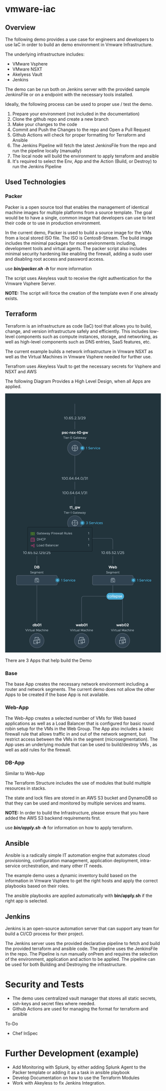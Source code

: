 # vmware-iac

## Overview

The following demo provides a use case for engineers and developers to use IaC in order to build an demo environment in Vmware Infrastructure.

The underlying infrastructure includes:
- VMware Vsphere 
- VMware NSXT
- Akelyess Vault
- Jenkins 

The demo can be run both on Jenkins server with the provided sample JenkinsFile or on a endpoint with the necessary tools installed. 

Ideally, the following process can be used to proper use / test the demo. 

1. Prepare your environment (not included in the documentation)
2. Clone the github repo and create a new branch
3. Make your changes to the code 
4. Commit and Push the Changes to the repo and Open a Pull Request 
5. Github Actions will check for proper formatting for Terraform and Ansible
6. The Jenkins Pipeline will fetch the latest JenkinsFile from the repo and run the pipeline locally (manually)
7. The local node will build the environment to apply terraform and ansible 
8. It's required to select the Env, App and the Action (Build, or Destroy) to run the Jenkins Pipeline 

## Used Technologies

### Packer
Packer is a open source tool that enables the management of identical machine images for multiple platforms from a source template. The goal would be to have a single, common image that developers can use to test their code or to use in production environment. 

In the current demo, Packer is used to build a source image for the VMs from a local stored ISO file. The ISO is Centos8-Stream. 
The build image includes the minimal packages for most environments including, development tools and virtual agents. The packer script also includes minimal security hardening like enabling the firewall, adding a sudo user and disabling root access and password access. 

use ***bin/packer.sh -h*** for more information

The script uses Akeyless vault to receive the right authentication for the Vmware Vsphere Server. 

**NOTE:** The script will force the creation of the template even if one already exists. 

## Terraform 
Terraform is an infrastructure as code (IaC) tool that allows you to build, change, and version infrastructure safely and efficiently. This includes low-level components such as compute instances, storage, and networking, as well as high-level components such as DNS entries, SaaS features, etc.

The current example builds a network infrastructure in Vmware NSXT as well as the Virtual Machines in Vmware Vsphere needed for further use.

Terrafrom uses Akeyless Vault to get the necessary secrets for Vsphere and NSXT and AWS 

The following Diagram Provides a High Level Design, when all Apps are applied. 

![Network Diagram](https://github.com/lenny213z/vmware-iac/blob/main/diagram.png "Network Diagram")

There are 3 Apps that help build the Demo 

### Base 
The base App creates the necessary network environment including a router and network segments. The current demo does not allow the other Apps to be created if the base App is not available. 

### Web-App 
The Web-App creates a selected number of VMs for Web based applications as well as a Load Balancer that is configured for basic round robin setup for the VMs in the Web Group. The App also includes a basic firewall rule that allows traffic in and out of the network segment, but restrict access between the VMs in the segment (microsegmentation). The App uses an underlying module that can be used to build/destroy VMs , as well as add rules for the firewall. 

### DB-App 
Similar to Web-App

The Terraform Structure includes the use of modules that build multiple resources in stacks.

The state and lock files are stored in an AWS S3 bucket and DynamoDB so that they can be used and monitored by multiple services and teams. 

**NOTE:** In order to build the Infrastructure, please ensure that you have added the AWS S3 backend requirements first.

use ***bin/apply.sh -h*** for information on how to apply terraform. 

## Ansible
Ansible is a radically simple IT automation engine that automates cloud provisioning, configuration management, application deployment, intra-service orchestration, and many other IT needs.

The example demo uses a dynamic inventory build based on the information in Vmware Vsphere to get the right hosts and apply the correct playbooks based on their roles. 

The ansible playbooks are applied automatically with **bin/apply.sh** if the right app is selected. 

## Jenkins
Jenkins is an open-source automation server that can support any team for build a CI/CD process for their project. 

The Jenkins server uses the provided declarative pipeline to fetch and build the provided terraform and ansible code. The pipeline uses the JenkinsFile in the repo. The Pipeline is run manually onPrem and requires the selection of the environment, application and action to be applied. The pipeline can be used for both Building and Destroying the infrastructure. 

# Security and Tests 

- The demo uses centralized vault manager that stores all static secrets, ssh-keys and secret files where needed. 
- Github Actions are used for managing the format for terraform and ansible

To-Do
- Chef InSpec

# Further Development (example)
- Add Monitoring with Splunk, by either adding Splunk Agent to the Packer template or adding it as a task in ansible playbook
- Develop Documentation on how to use the Terraform Modules
- Work with Akeyless to fix Jenkins Integration. 
